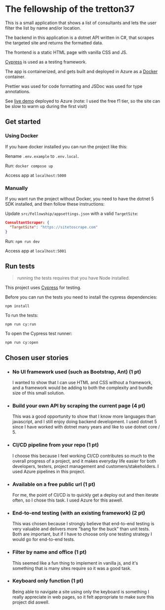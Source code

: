# The fellowship of the tretton37

This is a small application that shows a list of consultants and lets the user filter the list by name and/or location.

The backend in this application is a dotnet API written in C#, that scrapes the targeted site and returns the formatted data.

The frontend is a static HTML page with vanilla CSS and JS.

[Cypress](https://www.cypress.io/) is used as a testing framework.

The app is containerized, and gets built and deployed in Azure as a [Docker](https://www.docker.com/products/docker-desktop) container.

Prettier was used for code formatting and JSDoc was used for type annotations.

See [live demo](https://fellowship.azurewebsites.net) deployed to Azure (note: I used the free f1 tier, so the site can be slow to warm up during the first visit)

## Get started

### Using Docker

If you have docker installed you can run the project like this:

Rename `.env.example` to `.env.local`.

Run:
`docker compose up`

Access app at `localhost:5000`

### Manually

If you want run the project without Docker, you need to have the dotnet 5 SDK installed, and then follow these instructions:

Update `src/Fellowship/appsettings.json` with a valid `TargetSite`:

```json
ConsultantScraper: {
  "TargetSite": "https://sitetoscrape.com"
}
```

Run:
`npm run dev`

Access app at `localhost:5001`

## Run tests

> running the tests requires that you have Node installed.

This project uses [Cypress](https://www.cypress.io/) for testing.

Before you can run the tests you need to install the cypress dependencies:

```shell
npm install
```

To run the tests:

```shell
npm run cy:run
```

To open the Cypress test runner:

```shell
npm run cy:open
```

## Chosen user stories

- ### No UI framework used (such as Bootstrap, Ant) **(1 pt)**

  I wanted to show that I can use HTML and CSS without a framework, and a framework would be adding to both the complexity and bundle size of this small solution.

- ### Build your own API by scraping the current page **(4 pt)**

  This was a good opportunity to show that I know more languages than javascript, and I still enjoy doing backend development. I used dotnet 5 since I have worked with dotnet many years and like to use dotnet core / 5.

- ### CI/CD pipeline from your repo **(1 pt)**

  I choose this because I feel working CI/CD contributes so much to the overall progress of a project, and it makes everyday life easier for both developers, testers, project management and customers/stakeholders. I used Azure pipelines in this project.

- ### Available on a free public url **(1 pt)**

  For me, the point of CI/CD is to quickly get a deploy out and then iterate often, so I chose this task. I used Azure for this aswell.

- ### End-to-end testing (with an existing framework) **(2 pt)**

  This was chosen because I strongly believe that end-to-end testing is very valuable and delivers more "bang for the buck" than unit tests. Both are important, but if I have to choose only one testing strategy I would go for end-to-end tests.

- ### Filter by name and office **(1 pt)**

  This seemed like a fun thing to implement in vanilla js, and it's something that is many sites require so it was a good task.

- ### Keyboard only function **(1 pt)**

  Being able to navigate a site using only the keyboard is something I really appreciate in web pages, so it felt appropriate to make sure this project did aswell.
